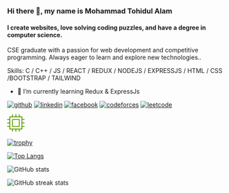 ### Hi there 👋, my name is Mohammad Tohidul Alam
#### I create websites, love solving coding puzzles, and have a degree in computer science.
CSE graduate with a passion for web development and competitive programming. Always eager to learn and explore new technologies..

Skills: C / C++ / JS / REACT / REDUX / NODEJS / EXPRESSJS / HTML / CSS /BOOTSTRAP / TAILWIND

- 🌱 I’m currently learning Redux & ExpressJs 


[<img src='https://cdn.jsdelivr.net/npm/simple-icons@3.0.1/icons/github.svg' alt='github' height='40'>](https://github.com/Tohidul0)  [<img src='https://cdn.jsdelivr.net/npm/simple-icons@3.0.1/icons/linkedin.svg' alt='linkedin' height='40'>](https://www.linkedin.com/in/mohammad-tohidul-alam-361115265//)  [<img src='https://cdn.jsdelivr.net/npm/simple-icons@3.0.1/icons/facebook.svg' alt='facebook' height='40'>](https://www.facebook.com/profile.php?id=100009415096366)  [<img src='https://cdn.jsdelivr.net/npm/simple-icons@3.0.1/icons/codeforces.svg' alt='codeforces' height='40'>](https://codeforces.com/profile/Akilakil)  [<img src='https://cdn.jsdelivr.net/npm/simple-icons@3.0.1/icons/leetcode.svg' alt='leetcode' height='40'>](https://leetcode.com/Tohidul45/)  

<a href='https://docs.github.com/en/developers'><img src='https://raw.githubusercontent.com/acervenky/animated-github-badges/master/assets/devbadge.gif' width='40' height='40'></a> 

[![trophy](https://github-profile-trophy.vercel.app/?username=Tohidul0)](https://github.com/ryo-ma/github-profile-trophy)

[![Top Langs](https://github-readme-stats.vercel.app/api/top-langs/?username=Tohidul0)](https://github.com/anuraghazra/github-readme-stats)

![GitHub stats](https://github-readme-stats.vercel.app/api?username=Tohidul0&show_icons=true&count_private=true)  

![GitHub streak stats](https://streak-stats.demolab.com/?user=Tohidul0)  

